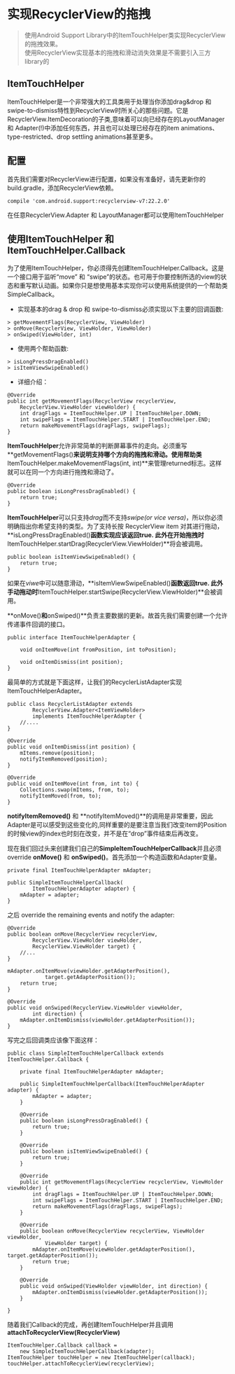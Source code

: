 # 实现RecyclerView的拖拽
> 使用Android Support Library中的ItemTouchHelper类实现RecyclerView的拖拽效果。<br/>
> 使用RecyclerView实现基本的拖拽和滑动消失效果是不需要引入三方library的

## ItemTouchHelper
ItemTouchHelper是一个非常强大的工具类用于处理当你添加drag&drop 和 swipe-to-dismiss特性到RecyclerView时所关心的那些问题。它是RecyclerView.ItemDecoration的子类,意味着可以向已经存在的LayoutManager 和 Adapter(!)中添加任何东西，并且也可以处理已经存在的item animations、type-restricted、drop settling animations甚至更多。

## 配置
首先我们需要对RecyclerView进行配置，如果没有准备好，请先更新你的build.gradle，添加RecyclerView依赖。

```
compile 'com.android.support:recyclerview-v7:22.2.0'
``` 

在任意RecyclerView.Adapter 和 LayoutManager都可以使用ItemTouchHelper

## 使用ItemTouchHelper 和 ItemTouchHelper.Callback
为了使用ItemTouchHelper，你必须得先创建ItemTouchHelper.Callback。这是一个接口用于监听“move” 和 “swipe”的状态。也可用于你要控制所选的view的状态和重写默认动画。如果你只是想使用基本实现你可以使用系统提供的一个帮助类SimpleCallback。

- 实现基本的drag & drop 和 swipe-to-dismiss必须实现以下主要的回调函数:

```
> getMovementFlags(RecyclerView, ViewHolder)
> onMove(RecyclerView, ViewHolder, ViewHolder)
> onSwiped(ViewHolder, int)
```

- 使用两个帮助函数:

```
> isLongPressDragEnabled()
> isItemViewSwipeEnabled()
```

- 详细介绍：

```
@Override
public int getMovementFlags(RecyclerView recyclerView, 
    RecyclerView.ViewHolder viewHolder) {
    int dragFlags = ItemTouchHelper.UP | ItemTouchHelper.DOWN;
    int swipeFlags = ItemTouchHelper.START | ItemTouchHelper.END;
    return makeMovementFlags(dragFlags, swipeFlags);
}
```
**ItemTouchHelper**允许非常简单的判断屏幕事件的走向。必须重写**getMovementFlags()**来说明支持哪个方向的拖拽和滑动。使用帮助类**ItemTouchHelper.makeMovementFlags(int, int)**来管理returned标志。这样就可以在同一个方向进行拖拽和滑动了。


```
@Override
public boolean isLongPressDragEnabled() {
    return true;
}
```
**ItemTouchHelper**可以只支持*drag*而不支持*swipe(or vice versa)*，所以你必须明确指出你希望支持的类型。为了支持长按 RecyclerView item 对其进行拖动，**isLongPressDragEnabled()**函数实现应该返回true. 此外在开始拖拽时**ItemTouchHelper.startDrag(RecyclerView.ViewHolder)**将会被调用。

```
public boolean isItemViewSwipeEnabled() {
    return true;
}
```
如果在*viwe*中可以随意滑动，**isItemViewSwipeEnabled()**函数返回true. 此外手动拖动时**ItemTouchHelper.startSwipe(RecyclerView.ViewHolder)**会被调用。

**onMove()**和**onSwiped()**负责主要数据的更新。故首先我们需要创建一个允许传递事件回调的接口。

```
public interface ItemTouchHelperAdapter {
 
    void onItemMove(int fromPosition, int toPosition);
 
    void onItemDismiss(int position);
}
```
最简单的方式就是下面这样，让我们的RecyclerListAdapter实现ItemTouchHelperAdapter。

```
public class RecyclerListAdapter extends 
        RecyclerView.Adapter<ItemViewHolder> 
        implements ItemTouchHelperAdapter {
	//....
}
```

```
@Override
public void onItemDismiss(int position) {
    mItems.remove(position);
    notifyItemRemoved(position);
}

@Override
public void onItemMove(int from, int to) {
    Collections.swap(mItems, from, to);
    notifyItemMoved(from, to);
}
```

**notifyItemRemoved()** 和 **notifyItemMoved()**的调用是非常重要，因此Adapter是可以感受到这些变化的,同样重要的是要注意当我们改变item的Position的时候view的index也时刻在改变，并不是在“drop”事件结束后再改变。

现在我们回过头来创建我们自己的**SimpleItemTouchHelperCallback**并且必须override **onMove()** 和 **onSwiped()**。首先添加一个构造函数和Adapter变量。

```
private final ItemTouchHelperAdapter mAdapter;
 
public SimpleItemTouchHelperCallback(
        ItemTouchHelperAdapter adapter) {
    mAdapter = adapter;
}
```
之后 override the remaining events and notify the adapter:

```
@Override
public boolean onMove(RecyclerView recyclerView, 
        RecyclerView.ViewHolder viewHolder, 
        RecyclerView.ViewHolder target) {
 	//...       
}
```
```
mAdapter.onItemMove(viewHolder.getAdapterPosition(), 
            target.getAdapterPosition());
    return true;
}
```

```
@Override
public void onSwiped(RecyclerView.ViewHolder viewHolder, 
        int direction) {
    mAdapter.onItemDismiss(viewHolder.getAdapterPosition());
}
```

写完之后回调类应该像下面这样：

```
public class SimpleItemTouchHelperCallback extends ItemTouchHelper.Callback {
 
    private final ItemTouchHelperAdapter mAdapter;
 
    public SimpleItemTouchHelperCallback(ItemTouchHelperAdapter adapter) {
        mAdapter = adapter;
    }
 
    @Override
    public boolean isLongPressDragEnabled() {
        return true;
    }
 
    @Override
    public boolean isItemViewSwipeEnabled() {
        return true;
    }
 
    @Override
    public int getMovementFlags(RecyclerView recyclerView, ViewHolder viewHolder) {
        int dragFlags = ItemTouchHelper.UP | ItemTouchHelper.DOWN;
        int swipeFlags = ItemTouchHelper.START | ItemTouchHelper.END;
        return makeMovementFlags(dragFlags, swipeFlags);
    }
 
    @Override
    public boolean onMove(RecyclerView recyclerView, ViewHolder viewHolder, 
            ViewHolder target) {
        mAdapter.onItemMove(viewHolder.getAdapterPosition(), target.getAdapterPosition());
        return true;
    }
 
    @Override
    public void onSwiped(ViewHolder viewHolder, int direction) {
        mAdapter.onItemDismiss(viewHolder.getAdapterPosition());
    }
 
}
```
随着我们Callback的完成，再创建ItemTouchHelper并且调用**attachToRecyclerView(RecyclerView)**

```
ItemTouchHelper.Callback callback = 
    new SimpleItemTouchHelperCallback(adapter);
ItemTouchHelper touchHelper = new ItemTouchHelper(callback);
touchHelper.attachToRecyclerView(recyclerView);
```

